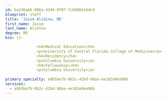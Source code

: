 ```yaml
---
id: ba336ab6-806a-4194-8f07-fc840b616dc9
blueprint: staff
title: 'Jasim Alidina, MD'
first_name: Jasim
last_name: Alidina
degree: MD
bio: |2-

              <h4>Medical Education</h4>
              <p>University of Central Florida College of Medicine</p>
              <h4>Residency</h4>
              <p>Columbia University</p>
              <h4>Fellowship</h4>
              <p>Columbia University</p>
          
primary_specialty: a9b5be7b-8b2c-41bd-98aa-ee182e0ea96b
services:
  - a9b5be7b-8b2c-41bd-98aa-ee182e0ea96b
---
```

